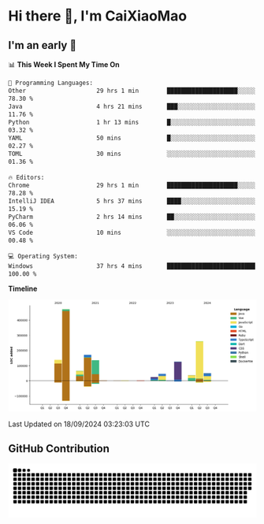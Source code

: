 # Hi there 👋, I'm CaiXiaoMao

## I'm an early 🐤
<!--START_SECTION:waka-->
📊 **This Week I Spent My Time On** 

```text
💬 Programming Languages: 
Other                    29 hrs 1 min        ████████████████████░░░░░   78.30 % 
Java                     4 hrs 21 mins       ███░░░░░░░░░░░░░░░░░░░░░░   11.76 % 
Python                   1 hr 13 mins        █░░░░░░░░░░░░░░░░░░░░░░░░   03.32 % 
YAML                     50 mins             █░░░░░░░░░░░░░░░░░░░░░░░░   02.27 % 
TOML                     30 mins             ░░░░░░░░░░░░░░░░░░░░░░░░░   01.36 % 

🔥 Editors: 
Chrome                   29 hrs 1 min        ████████████████████░░░░░   78.28 % 
IntelliJ IDEA            5 hrs 37 mins       ████░░░░░░░░░░░░░░░░░░░░░   15.19 % 
PyCharm                  2 hrs 14 mins       ██░░░░░░░░░░░░░░░░░░░░░░░   06.06 % 
VS Code                  10 mins             ░░░░░░░░░░░░░░░░░░░░░░░░░   00.48 % 

💻 Operating System: 
Windows                  37 hrs 4 mins       █████████████████████████   100.00 % 
```

**Timeline**

![Lines of Code chart](https://raw.githubusercontent.com/caixiaomao/caixiaomao/main/assets/bar_graph.png)


 Last Updated on 18/09/2024 03:23:03 UTC
<!--END_SECTION:waka-->

## GitHub Contribution
<picture>
  <source media="(prefers-color-scheme: dark)" srcset="/dist/snake/github-contribution-grid-snake-dark.svg" />
  <source media="(prefers-color-scheme: light)" srcset="/dist/snake/github-contribution-grid-snake.svg" />
  <img alt="github contribution grid snake animation" src="/dist/snake/github-contribution-grid-snake.svg" />
</picture>

